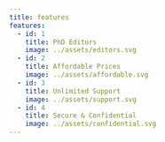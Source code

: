 ```yaml
---
title: features
features:
  - id: 1
    title: PhD Editors
    image: ../assets/editors.svg
  - id: 2
    title: Affordable Prices
    image: ../assets/affordable.svg
  - id: 3
    title: Unlimited Support
    image: ../assets/support.svg
  - id: 4
    title: Secure & Confidential
    image: ../assets/confidential.svg
---
```

